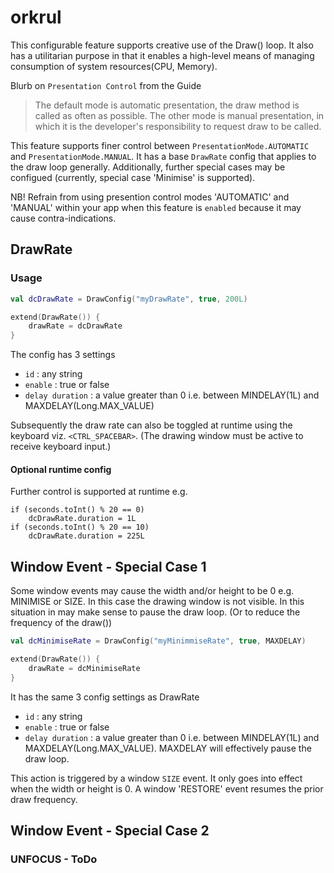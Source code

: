 # orkrul

This configurable feature supports creative use of the Draw() loop. 
It also has a utilitarian purpose in that it enables a high-level means of managing consumption of system resources(CPU, Memory).

Blurb on `Presentation Control` from the Guide
> The default mode is automatic presentation, the draw method is called as often as possible. The other mode is manual presentation, in which it is the developer's responsibility to request draw to be called.

This feature supports finer control between `PresentationMode.AUTOMATIC` and `PresentationMode.MANUAL`.
It has a base `DrawRate` config that applies to the draw loop generally. Additionally, further special cases may be configued
(currently, special case 'Minimise' is supported).

NB! Refrain from using presention control modes 'AUTOMATIC' and 'MANUAL' within your app when this feature is `enabled` because it may cause contra-indications.  
 
## DrawRate
### Usage

```kotlin
val dcDrawRate = DrawConfig("myDrawRate", true, 200L)

extend(DrawRate()) {
    drawRate = dcDrawRate
}
```   

The config has 3 settings
- `id` : any string
- `enable` : true or false
- `delay duration` : a value greater than 0 i.e. between MINDELAY(1L) and MAXDELAY(Long.MAX_VALUE)

Subsequently the draw rate can also be toggled at runtime using the keyboard viz.
`<CTRL_SPACEBAR>`. (The drawing window must be active to receive keyboard input.)



#### Optional runtime config
Further control is supported at runtime e.g.
```
if (seconds.toInt() % 20 == 0)
    dcDrawRate.duration = 1L
if (seconds.toInt() % 20 == 10)
    dcDrawRate.duration = 225L
```
     
       
## Window Event - Special Case 1 
Some window events may cause the width and/or height to be 0 e.g. MINIMISE or SIZE. 
In this case the drawing window is not visible. 
In this situation in may make sense to pause the draw loop. 
(Or to reduce the frequency of the draw())

```kotlin
val dcMinimiseRate = DrawConfig("myMinimmiseRate", true, MAXDELAY)

extend(DrawRate()) {
    drawRate = dcMinimiseRate
}
```   

It has the same 3 config settings as DrawRate
- `id` : any string
- `enable` : true or false
- `delay duration` : a value greater than 0 i.e. between MINDELAY(1L) and MAXDELAY(Long.MAX_VALUE). 
MAXDELAY will effectively pause the draw loop. 

This action is triggered by a window `SIZE` event. It only goes into effect when the width or height is 0. 
A window 'RESTORE' event resumes the prior draw frequency. 
 
 
## Window Event - Special Case 2
### UNFOCUS - ToDo 